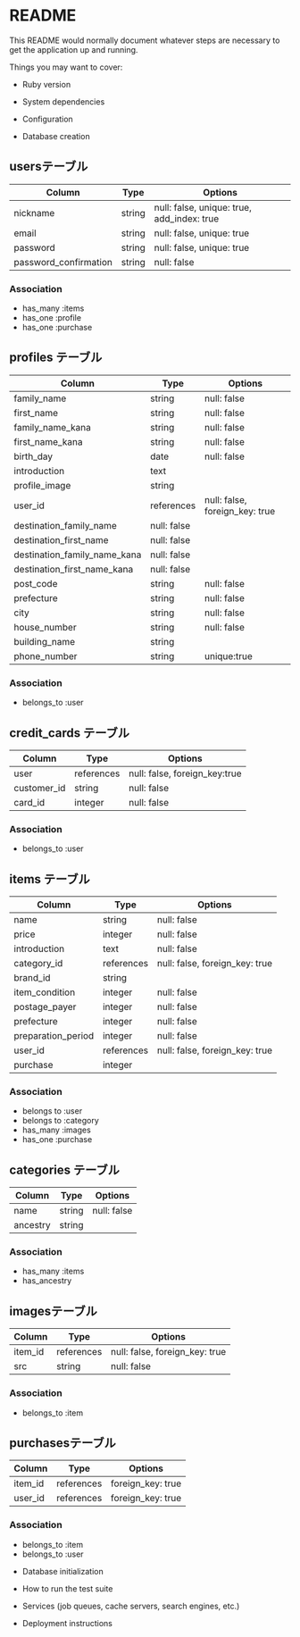 # README

This README would normally document whatever steps are necessary to get the
application up and running.

Things you may want to cover:

* Ruby version

* System dependencies

* Configuration

* Database creation

## usersテーブル
|Column|Type|Options|
|------|----|-------|
|nickname|string|null: false, unique: true, add_index: true|
|email|string|null: false, unique: true|
|password|string|null: false, unique: true|
|password_confirmation|string|null: false|
### Association
- has_many :items
- has_one :profile
- has_one :purchase

## profiles テーブル
|Column|Type|Options|
|------|----|-------|
|family_name|string|null: false|
|first_name|string|null: false|
|family_name_kana|string|null: false|
|first_name_kana|string|null: false|
|birth_day|date|null: false|
|introduction|text|	
|profile_image|string|
|user_id|references|null: false, foreign_key: true|
|destination_family_name|null: false|
|destination_first_name|null: false|
|destination_family_name_kana|null: false|
|destination_first_name_kana|null: false|
|post_code|string|null: false|
|prefecture|string|null: false|
|city|string|null: false|
|house_number|string|null: false|
|building_name|string|
|phone_number|string|unique:true|
### Association
- belongs_to :user

## credit_cards テーブル		
|Column|Type|Options|
|------|----|-------|
|user|references|null: false, foreign_key:true|
|customer_id|string|null: false|
|card_id|integer|null: false|
### Association
- belongs_to :user


## items テーブル		
|Column|Type|Options|
|------|----|-------|
|name|string|null: false|
|price|integer|null: false|
|introduction|text|null: false|
|category_id|references|null: false, foreign_key: true|
|brand_id|string|
|item_condition|integer|null: false|
|postage_payer|integer|null: false|
|prefecture|integer|null: false|
|preparation_period|integer|null: false|
|user_id|references|null: false, foreign_key: true|
|purchase|integer|
### Association
- belongs to :user
- belongs to :category
- has_many :images
- has_one :purchase

## categories テーブル		
|Column|Type|Options|
|------|----|-------|
|name|string|null: false|
|ancestry|string|
### Association
- has_many :items
- has_ancestry

## imagesテーブル
|Column|Type|Options|
|------|----|-------|
|item_id|references|null: false, foreign_key: true|
|src|string|null: false|
### Association
- belongs_to :item

## purchasesテーブル
|Column|Type|Options|
|------|----|-------|
|item_id|references|foreign_key: true|
|user_id|references|foreign_key: true|
### Association
- belongs_to :item
- belongs_to :user

* Database initialization

* How to run the test suite

* Services (job queues, cache servers, search engines, etc.)

* Deployment instructions